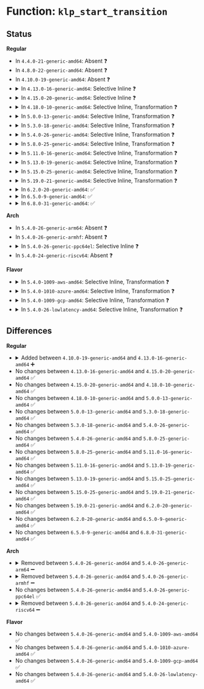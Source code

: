 # Function: <code>klp_start_transition</code>

## Status
<b>Regular</b>
<ul>
<li>
In <code>4.4.0-21-generic-amd64</code>: Absent ❓
</li>
<li>
In <code>4.8.0-22-generic-amd64</code>: Absent ❓
</li>
<li>
In <code>4.10.0-19-generic-amd64</code>: Absent ❓
</li>
<li>
<details>
<summary>In <code>4.13.0-16-generic-amd64</code>: Selective Inline ❓</summary>

```c
void klp_start_transition()
```

```json
{
  "name": "klp_start_transition",
  "collision_type": "Unique Global",
  "inline_type": "Selective",
  "funcs": [
    {
      "addr": 18446744071579865088,
      "name": "klp_start_transition",
      "external": true,
      "loc": "kernel/livepatch/transition.c:422",
      "file": "kernel/livepatch/transition.c",
      "inline": "not declared, inlined",
      "caller_inline": [],
      "caller_func": [
        "kernel/livepatch/core.c:__klp_disable_patch",
        "kernel/livepatch/transition.c:klp_reverse_transition"
      ]
    }
  ],
  "symbols": [
    {
      "addr": 18446744071579865088,
      "name": "klp_start_transition",
      "section": ".text",
      "bind": "STB_GLOBAL",
      "size": 313
    }
  ]
}
```
</details>
</li>
<li>
<details>
<summary>In <code>4.15.0-20-generic-amd64</code>: Selective Inline ❓</summary>

```c
void klp_start_transition()
```

```json
{
  "name": "klp_start_transition",
  "collision_type": "Unique Global",
  "inline_type": "Selective",
  "funcs": [
    {
      "addr": 18446744071579908608,
      "name": "klp_start_transition",
      "external": true,
      "loc": "kernel/livepatch/transition.c:444",
      "file": "kernel/livepatch/transition.c",
      "inline": "not declared, inlined",
      "caller_inline": [],
      "caller_func": [
        "kernel/livepatch/core.c:__klp_disable_patch",
        "kernel/livepatch/transition.c:klp_reverse_transition"
      ]
    }
  ],
  "symbols": [
    {
      "addr": 18446744071579908608,
      "name": "klp_start_transition",
      "section": ".text",
      "bind": "STB_GLOBAL",
      "size": 303
    }
  ]
}
```
</details>
</li>
<li>
<details>
<summary>In <code>4.18.0-10-generic-amd64</code>: Selective Inline, Transformation ❓</summary>

```c
void klp_start_transition()
```

```json
{
  "name": "klp_start_transition",
  "collision_type": "Unique Global",
  "inline_type": "Selective",
  "funcs": [
    {
      "addr": 0,
      "name": "klp_start_transition",
      "external": true,
      "loc": "kernel/livepatch/transition.c:424",
      "file": "kernel/livepatch/transition.c",
      "inline": "not declared, inlined",
      "caller_inline": [],
      "caller_func": [
        "kernel/livepatch/core.c:__klp_disable_patch",
        "kernel/livepatch/transition.c:klp_reverse_transition"
      ]
    }
  ],
  "symbols": [
    {
      "addr": 18446744071579943687,
      "name": "klp_start_transition.cold.9",
      "section": ".text",
      "bind": "STB_LOCAL",
      "size": 250
    },
    {
      "addr": 18446744071579942784,
      "name": "klp_start_transition",
      "section": ".text",
      "bind": "STB_GLOBAL",
      "size": 43
    }
  ]
}
```
</details>
</li>
<li>
<details>
<summary>In <code>5.0.0-13-generic-amd64</code>: Selective Inline, Transformation ❓</summary>

```c
void klp_start_transition()
```

```json
{
  "name": "klp_start_transition",
  "collision_type": "Unique Global",
  "inline_type": "Selective",
  "funcs": [
    {
      "addr": 18446744071579990841,
      "name": "klp_start_transition",
      "external": true,
      "loc": "kernel/livepatch/transition.c:417",
      "file": "kernel/livepatch/transition.c",
      "inline": "not declared, inlined",
      "caller_inline": [],
      "caller_func": [
        "kernel/livepatch/core.c:__klp_disable_patch",
        "kernel/livepatch/transition.c:klp_reverse_transition"
      ]
    }
  ],
  "symbols": [
    {
      "addr": 18446744071579990775,
      "name": "klp_start_transition.cold.10",
      "section": ".text",
      "bind": "STB_LOCAL",
      "size": 250
    },
    {
      "addr": 18446744071579989872,
      "name": "klp_start_transition",
      "section": ".text",
      "bind": "STB_GLOBAL",
      "size": 43
    }
  ]
}
```
</details>
</li>
<li>
<details>
<summary>In <code>5.3.0-18-generic-amd64</code>: Selective Inline, Transformation ❓</summary>

```c
void klp_start_transition()
```

```json
{
  "name": "klp_start_transition",
  "collision_type": "Unique Global",
  "inline_type": "Selective",
  "funcs": [
    {
      "addr": 18446744071580032866,
      "name": "klp_start_transition",
      "external": true,
      "loc": "kernel/livepatch/transition.c:463",
      "file": "kernel/livepatch/transition.c",
      "inline": "not declared, inlined",
      "caller_inline": [],
      "caller_func": [
        "kernel/livepatch/core.c:enabled_store",
        "kernel/livepatch/transition.c:klp_reverse_transition"
      ]
    }
  ],
  "symbols": [
    {
      "addr": 18446744071580032807,
      "name": "klp_start_transition.cold",
      "section": ".text",
      "bind": "STB_LOCAL",
      "size": 249
    },
    {
      "addr": 18446744071580031904,
      "name": "klp_start_transition",
      "section": ".text",
      "bind": "STB_GLOBAL",
      "size": 40
    }
  ]
}
```
</details>
</li>
<li>
<details>
<summary>In <code>5.4.0-26-generic-amd64</code>: Selective Inline, Transformation ❓</summary>

```c
void klp_start_transition()
```

```json
{
  "name": "klp_start_transition",
  "collision_type": "Unique Global",
  "inline_type": "Selective",
  "funcs": [
    {
      "addr": 18446744071580083586,
      "name": "klp_start_transition",
      "external": true,
      "loc": "kernel/livepatch/transition.c:463",
      "file": "kernel/livepatch/transition.c",
      "inline": "not declared, inlined",
      "caller_inline": [],
      "caller_func": [
        "kernel/livepatch/core.c:enabled_store",
        "kernel/livepatch/transition.c:klp_reverse_transition"
      ]
    }
  ],
  "symbols": [
    {
      "addr": 18446744071580083527,
      "name": "klp_start_transition.cold",
      "section": ".text",
      "bind": "STB_LOCAL",
      "size": 249
    },
    {
      "addr": 18446744071580082624,
      "name": "klp_start_transition",
      "section": ".text",
      "bind": "STB_GLOBAL",
      "size": 40
    }
  ]
}
```
</details>
</li>
<li>
<details>
<summary>In <code>5.8.0-25-generic-amd64</code>: Selective Inline, Transformation ❓</summary>

```c
void klp_start_transition()
```

```json
{
  "name": "klp_start_transition",
  "collision_type": "Unique Global",
  "inline_type": "Selective",
  "funcs": [
    {
      "addr": 18446744071580143078,
      "name": "klp_start_transition",
      "external": true,
      "loc": "kernel/livepatch/transition.c:463",
      "file": "kernel/livepatch/transition.c",
      "inline": "not declared, inlined",
      "caller_inline": [],
      "caller_func": [
        "kernel/livepatch/core.c:__klp_enable_patch",
        "kernel/livepatch/core.c:enabled_store",
        "kernel/livepatch/transition.c:klp_reverse_transition"
      ]
    }
  ],
  "symbols": [
    {
      "addr": 18446744071580143078,
      "name": "klp_start_transition.part.0",
      "section": ".text",
      "bind": "STB_LOCAL",
      "size": 210
    },
    {
      "addr": 18446744071580143375,
      "name": "klp_start_transition.cold",
      "section": ".text",
      "bind": "STB_LOCAL",
      "size": 66
    },
    {
      "addr": 18446744071580142256,
      "name": "klp_start_transition",
      "section": ".text",
      "bind": "STB_GLOBAL",
      "size": 38
    }
  ]
}
```
</details>
</li>
<li>
<details>
<summary>In <code>5.11.0-16-generic-amd64</code>: Selective Inline, Transformation ❓</summary>

```c
void klp_start_transition()
```

```json
{
  "name": "klp_start_transition",
  "collision_type": "Unique Global",
  "inline_type": "Selective",
  "funcs": [
    {
      "addr": 18446744071591310225,
      "name": "klp_start_transition",
      "external": true,
      "loc": "kernel/livepatch/transition.c:463",
      "file": "kernel/livepatch/transition.c",
      "inline": "not declared, inlined",
      "caller_inline": [],
      "caller_func": [
        "kernel/livepatch/core.c:__klp_enable_patch",
        "kernel/livepatch/core.c:enabled_store",
        "kernel/livepatch/transition.c:klp_reverse_transition"
      ]
    }
  ],
  "symbols": [
    {
      "addr": 18446744071591310225,
      "name": "klp_start_transition.part.0",
      "section": ".text",
      "bind": "STB_LOCAL",
      "size": 210
    },
    {
      "addr": 18446744071591310522,
      "name": "klp_start_transition.cold",
      "section": ".text",
      "bind": "STB_LOCAL",
      "size": 66
    },
    {
      "addr": 18446744071580119488,
      "name": "klp_start_transition",
      "section": ".text",
      "bind": "STB_GLOBAL",
      "size": 38
    }
  ]
}
```
</details>
</li>
<li>
<details>
<summary>In <code>5.13.0-19-generic-amd64</code>: Selective Inline, Transformation ❓</summary>

```c
void klp_start_transition()
```

```json
{
  "name": "klp_start_transition",
  "collision_type": "Unique Global",
  "inline_type": "Selective",
  "funcs": [
    {
      "addr": 18446744071591252730,
      "name": "klp_start_transition",
      "external": true,
      "loc": "kernel/livepatch/transition.c:462",
      "file": "kernel/livepatch/transition.c",
      "inline": "not declared, inlined",
      "caller_inline": [],
      "caller_func": [
        "kernel/livepatch/core.c:klp_enable_patch",
        "kernel/livepatch/core.c:enabled_store",
        "kernel/livepatch/transition.c:klp_reverse_transition"
      ]
    }
  ],
  "symbols": [
    {
      "addr": 18446744071591252664,
      "name": "klp_start_transition.cold",
      "section": ".text",
      "bind": "STB_LOCAL",
      "size": 255
    },
    {
      "addr": 18446744071580122992,
      "name": "klp_start_transition",
      "section": ".text",
      "bind": "STB_GLOBAL",
      "size": 43
    }
  ]
}
```
</details>
</li>
<li>
<details>
<summary>In <code>5.15.0-25-generic-amd64</code>: Selective Inline, Transformation ❓</summary>

```c
void klp_start_transition()
```

```json
{
  "name": "klp_start_transition",
  "collision_type": "Unique Global",
  "inline_type": "Selective",
  "funcs": [
    {
      "addr": 18446744071580266427,
      "name": "klp_start_transition",
      "external": true,
      "loc": "kernel/livepatch/transition.c:462",
      "file": "kernel/livepatch/transition.c",
      "inline": "not declared, inlined",
      "caller_inline": [
        "kernel/livepatch/transition.c:klp_reverse_transition"
      ],
      "caller_func": [
        "kernel/livepatch/core.c:klp_enable_patch",
        "kernel/livepatch/core.c:enabled_store",
        "kernel/livepatch/transition.c:klp_reverse_transition"
      ]
    }
  ],
  "symbols": [
    {
      "addr": 18446744071592148972,
      "name": "klp_start_transition.part.0",
      "section": ".text",
      "bind": "STB_LOCAL",
      "size": 210
    },
    {
      "addr": 18446744071592149359,
      "name": "klp_start_transition.cold",
      "section": ".text",
      "bind": "STB_LOCAL",
      "size": 66
    },
    {
      "addr": 18446744071580265696,
      "name": "klp_start_transition",
      "section": ".text",
      "bind": "STB_GLOBAL",
      "size": 38
    }
  ]
}
```
</details>
</li>
<li>
<details>
<summary>In <code>5.19.0-21-generic-amd64</code>: Selective Inline, Transformation ❓</summary>

```c
void klp_start_transition()
```

```json
{
  "name": "klp_start_transition",
  "collision_type": "Unique Global",
  "inline_type": "Selective",
  "funcs": [
    {
      "addr": 18446744071580436672,
      "name": "klp_start_transition",
      "external": true,
      "loc": "kernel/livepatch/transition.c:462",
      "file": "kernel/livepatch/transition.c",
      "inline": "not declared, inlined",
      "caller_inline": [
        "kernel/livepatch/transition.c:klp_reverse_transition"
      ],
      "caller_func": [
        "kernel/livepatch/core.c:klp_enable_patch",
        "kernel/livepatch/core.c:enabled_store",
        "kernel/livepatch/transition.c:klp_reverse_transition"
      ]
    }
  ],
  "symbols": [
    {
      "addr": 18446744071593921539,
      "name": "klp_start_transition.part.0",
      "section": ".text",
      "bind": "STB_LOCAL",
      "size": 223
    },
    {
      "addr": 18446744071593921956,
      "name": "klp_start_transition.cold",
      "section": ".text",
      "bind": "STB_LOCAL",
      "size": 78
    },
    {
      "addr": 18446744071580435920,
      "name": "klp_start_transition",
      "section": ".text",
      "bind": "STB_GLOBAL",
      "size": 38
    }
  ]
}
```
</details>
</li>
<li>
<details>
<summary>In <code>6.2.0-20-generic-amd64</code>: ✅</summary>

```c
void klp_start_transition()
```

```json
{
  "name": "klp_start_transition",
  "collision_type": "Unique Global",
  "inline_type": "No",
  "funcs": [
    {
      "addr": 18446744071580678320,
      "name": "klp_start_transition",
      "external": true,
      "loc": "kernel/livepatch/transition.c:462",
      "file": "kernel/livepatch/transition.c",
      "inline": "seen, unknown",
      "caller_inline": [],
      "caller_func": [
        "kernel/livepatch/core.c:klp_enable_patch",
        "kernel/livepatch/core.c:enabled_store",
        "kernel/livepatch/transition.c:klp_reverse_transition"
      ]
    }
  ],
  "symbols": [
    {
      "addr": 18446744071580678320,
      "name": "klp_start_transition",
      "section": ".text",
      "bind": "STB_GLOBAL",
      "size": 327
    }
  ]
}
```
</details>
</li>
<li>
<details>
<summary>In <code>6.5.0-9-generic-amd64</code>: ✅</summary>

```c
void klp_start_transition()
```

```json
{
  "name": "klp_start_transition",
  "collision_type": "Unique Global",
  "inline_type": "No",
  "funcs": [
    {
      "addr": 18446744071580754832,
      "name": "klp_start_transition",
      "external": true,
      "loc": "kernel/livepatch/transition.c:530",
      "file": "kernel/livepatch/transition.c",
      "inline": "seen, unknown",
      "caller_inline": [],
      "caller_func": [
        "kernel/livepatch/core.c:klp_enable_patch",
        "kernel/livepatch/core.c:enabled_store",
        "kernel/livepatch/transition.c:klp_reverse_transition"
      ]
    }
  ],
  "symbols": [
    {
      "addr": 18446744071580754832,
      "name": "klp_start_transition",
      "section": ".text",
      "bind": "STB_GLOBAL",
      "size": 332
    }
  ]
}
```
</details>
</li>
<li>
<details>
<summary>In <code>6.8.0-31-generic-amd64</code>: ✅</summary>

```c
void klp_start_transition()
```

```json
{
  "name": "klp_start_transition",
  "collision_type": "Unique Global",
  "inline_type": "No",
  "funcs": [
    {
      "addr": 18446744071580839952,
      "name": "klp_start_transition",
      "external": true,
      "loc": "kernel/livepatch/transition.c:530",
      "file": "kernel/livepatch/transition.c",
      "inline": "seen, unknown",
      "caller_inline": [],
      "caller_func": [
        "kernel/livepatch/core.c:klp_enable_patch",
        "kernel/livepatch/core.c:enabled_store",
        "kernel/livepatch/transition.c:klp_reverse_transition"
      ]
    }
  ],
  "symbols": [
    {
      "addr": 18446744071580839952,
      "name": "klp_start_transition",
      "section": ".text",
      "bind": "STB_GLOBAL",
      "size": 332
    }
  ]
}
```
</details>
</li>
</ul>
<b>Arch</b>
<ul>
<li>
In <code>5.4.0-26-generic-arm64</code>: Absent ❓
</li>
<li>
In <code>5.4.0-26-generic-armhf</code>: Absent ❓
</li>
<li>
<details>
<summary>In <code>5.4.0-26-generic-ppc64el</code>: Selective Inline ❓</summary>

```c
void klp_start_transition()
```

```json
{
  "name": "klp_start_transition",
  "collision_type": "Unique Global",
  "inline_type": "Selective",
  "funcs": [
    {
      "addr": 13835058055284208528,
      "name": "klp_start_transition",
      "external": true,
      "loc": "kernel/livepatch/transition.c:463",
      "file": "kernel/livepatch/transition.c",
      "inline": "not declared, inlined",
      "caller_inline": [],
      "caller_func": [
        "kernel/livepatch/core.c:enabled_store",
        "kernel/livepatch/transition.c:klp_reverse_transition"
      ]
    }
  ],
  "symbols": [
    {
      "addr": 13835058055284208528,
      "name": "klp_start_transition",
      "section": ".text",
      "bind": "STB_GLOBAL",
      "size": 464
    }
  ]
}
```
</details>
</li>
<li>
In <code>5.4.0-24-generic-riscv64</code>: Absent ❓
</li>
</ul>
<b>Flavor</b>
<ul>
<li>
<details>
<summary>In <code>5.4.0-1009-aws-amd64</code>: Selective Inline, Transformation ❓</summary>

```c
void klp_start_transition()
```

```json
{
  "name": "klp_start_transition",
  "collision_type": "Unique Global",
  "inline_type": "Selective",
  "funcs": [
    {
      "addr": 18446744071580052322,
      "name": "klp_start_transition",
      "external": true,
      "loc": "kernel/livepatch/transition.c:463",
      "file": "kernel/livepatch/transition.c",
      "inline": "not declared, inlined",
      "caller_inline": [],
      "caller_func": [
        "kernel/livepatch/core.c:enabled_store",
        "kernel/livepatch/transition.c:klp_reverse_transition"
      ]
    }
  ],
  "symbols": [
    {
      "addr": 18446744071580052263,
      "name": "klp_start_transition.cold",
      "section": ".text",
      "bind": "STB_LOCAL",
      "size": 249
    },
    {
      "addr": 18446744071580051360,
      "name": "klp_start_transition",
      "section": ".text",
      "bind": "STB_GLOBAL",
      "size": 40
    }
  ]
}
```
</details>
</li>
<li>
<details>
<summary>In <code>5.4.0-1010-azure-amd64</code>: Selective Inline, Transformation ❓</summary>

```c
void klp_start_transition()
```

```json
{
  "name": "klp_start_transition",
  "collision_type": "Unique Global",
  "inline_type": "Selective",
  "funcs": [
    {
      "addr": 18446744071579997634,
      "name": "klp_start_transition",
      "external": true,
      "loc": "kernel/livepatch/transition.c:463",
      "file": "kernel/livepatch/transition.c",
      "inline": "not declared, inlined",
      "caller_inline": [],
      "caller_func": [
        "kernel/livepatch/core.c:enabled_store",
        "kernel/livepatch/transition.c:klp_reverse_transition"
      ]
    }
  ],
  "symbols": [
    {
      "addr": 18446744071579997575,
      "name": "klp_start_transition.cold",
      "section": ".text",
      "bind": "STB_LOCAL",
      "size": 249
    },
    {
      "addr": 18446744071579996672,
      "name": "klp_start_transition",
      "section": ".text",
      "bind": "STB_GLOBAL",
      "size": 40
    }
  ]
}
```
</details>
</li>
<li>
<details>
<summary>In <code>5.4.0-1009-gcp-amd64</code>: Selective Inline, Transformation ❓</summary>

```c
void klp_start_transition()
```

```json
{
  "name": "klp_start_transition",
  "collision_type": "Unique Global",
  "inline_type": "Selective",
  "funcs": [
    {
      "addr": 18446744071580043858,
      "name": "klp_start_transition",
      "external": true,
      "loc": "kernel/livepatch/transition.c:463",
      "file": "kernel/livepatch/transition.c",
      "inline": "not declared, inlined",
      "caller_inline": [],
      "caller_func": [
        "kernel/livepatch/core.c:enabled_store",
        "kernel/livepatch/transition.c:klp_reverse_transition"
      ]
    }
  ],
  "symbols": [
    {
      "addr": 18446744071580043799,
      "name": "klp_start_transition.cold",
      "section": ".text",
      "bind": "STB_LOCAL",
      "size": 249
    },
    {
      "addr": 18446744071580042896,
      "name": "klp_start_transition",
      "section": ".text",
      "bind": "STB_GLOBAL",
      "size": 40
    }
  ]
}
```
</details>
</li>
<li>
<details>
<summary>In <code>5.4.0-26-lowlatency-amd64</code>: Selective Inline, Transformation ❓</summary>

```c
void klp_start_transition()
```

```json
{
  "name": "klp_start_transition",
  "collision_type": "Unique Global",
  "inline_type": "Selective",
  "funcs": [
    {
      "addr": 18446744071580094626,
      "name": "klp_start_transition",
      "external": true,
      "loc": "kernel/livepatch/transition.c:463",
      "file": "kernel/livepatch/transition.c",
      "inline": "not declared, inlined",
      "caller_inline": [],
      "caller_func": [
        "kernel/livepatch/core.c:enabled_store",
        "kernel/livepatch/transition.c:klp_reverse_transition"
      ]
    }
  ],
  "symbols": [
    {
      "addr": 18446744071580094567,
      "name": "klp_start_transition.cold",
      "section": ".text",
      "bind": "STB_LOCAL",
      "size": 248
    },
    {
      "addr": 18446744071580093664,
      "name": "klp_start_transition",
      "section": ".text",
      "bind": "STB_GLOBAL",
      "size": 40
    }
  ]
}
```
</details>
</li>
</ul>

## Differences
<b>Regular</b>
<ul>
<li>
<details>
<summary>Added between <code>4.10.0-19-generic-amd64</code> and <code>4.13.0-16-generic-amd64</code> ➕</summary>

```c
void klp_start_transition()
```
</details>
</li>
<li>
No changes between <code>4.13.0-16-generic-amd64</code> and <code>4.15.0-20-generic-amd64</code> ✅
</li>
<li>
No changes between <code>4.15.0-20-generic-amd64</code> and <code>4.18.0-10-generic-amd64</code> ✅
</li>
<li>
No changes between <code>4.18.0-10-generic-amd64</code> and <code>5.0.0-13-generic-amd64</code> ✅
</li>
<li>
No changes between <code>5.0.0-13-generic-amd64</code> and <code>5.3.0-18-generic-amd64</code> ✅
</li>
<li>
No changes between <code>5.3.0-18-generic-amd64</code> and <code>5.4.0-26-generic-amd64</code> ✅
</li>
<li>
No changes between <code>5.4.0-26-generic-amd64</code> and <code>5.8.0-25-generic-amd64</code> ✅
</li>
<li>
No changes between <code>5.8.0-25-generic-amd64</code> and <code>5.11.0-16-generic-amd64</code> ✅
</li>
<li>
No changes between <code>5.11.0-16-generic-amd64</code> and <code>5.13.0-19-generic-amd64</code> ✅
</li>
<li>
No changes between <code>5.13.0-19-generic-amd64</code> and <code>5.15.0-25-generic-amd64</code> ✅
</li>
<li>
No changes between <code>5.15.0-25-generic-amd64</code> and <code>5.19.0-21-generic-amd64</code> ✅
</li>
<li>
No changes between <code>5.19.0-21-generic-amd64</code> and <code>6.2.0-20-generic-amd64</code> ✅
</li>
<li>
No changes between <code>6.2.0-20-generic-amd64</code> and <code>6.5.0-9-generic-amd64</code> ✅
</li>
<li>
No changes between <code>6.5.0-9-generic-amd64</code> and <code>6.8.0-31-generic-amd64</code> ✅
</li>
</ul>
<b>Arch</b>
<ul>
<li>
<details>
<summary>Removed between <code>5.4.0-26-generic-amd64</code> and <code>5.4.0-26-generic-arm64</code> ➖</summary>

```c
void klp_start_transition()
```
</details>
</li>
<li>
<details>
<summary>Removed between <code>5.4.0-26-generic-amd64</code> and <code>5.4.0-26-generic-armhf</code> ➖</summary>

```c
void klp_start_transition()
```
</details>
</li>
<li>
No changes between <code>5.4.0-26-generic-amd64</code> and <code>5.4.0-26-generic-ppc64el</code> ✅
</li>
<li>
<details>
<summary>Removed between <code>5.4.0-26-generic-amd64</code> and <code>5.4.0-24-generic-riscv64</code> ➖</summary>

```c
void klp_start_transition()
```
</details>
</li>
</ul>
<b>Flavor</b>
<ul>
<li>
No changes between <code>5.4.0-26-generic-amd64</code> and <code>5.4.0-1009-aws-amd64</code> ✅
</li>
<li>
No changes between <code>5.4.0-26-generic-amd64</code> and <code>5.4.0-1010-azure-amd64</code> ✅
</li>
<li>
No changes between <code>5.4.0-26-generic-amd64</code> and <code>5.4.0-1009-gcp-amd64</code> ✅
</li>
<li>
No changes between <code>5.4.0-26-generic-amd64</code> and <code>5.4.0-26-lowlatency-amd64</code> ✅
</li>
</ul>
